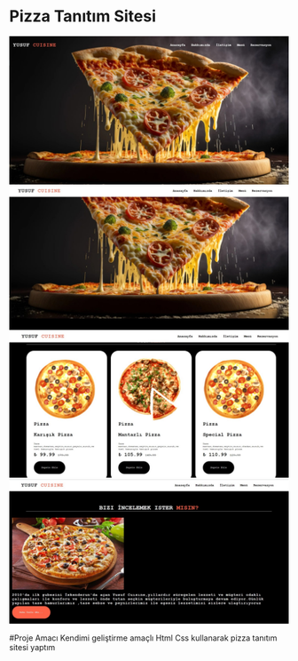 # Pizza Tanıtım Sitesi
<img src="uyg_görüntü1.jpg" width="auto">
<img src="uyg_görüntü2.jpg" width="auto">
<img src="uyg_görüntü3.jpg" width="auto">
<img src="uyg_görüntü4.jpg" width="auto">

#Proje Amacı
Kendimi geliştirme amaçlı Html Css kullanarak pizza tanıtım sitesi yaptım

